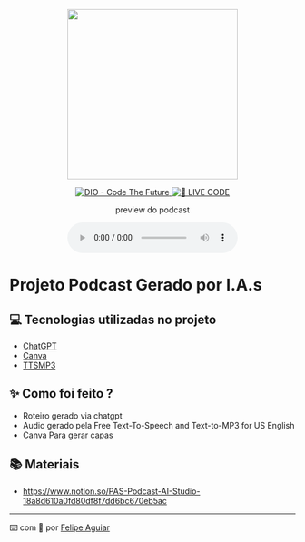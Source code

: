 <p align="center">
<img 
    src="./assets/cover.png"
    width="300"
/>
</p>

<p align="center">
<a href="https://dio.me/">
    <img 
        src="https://img.shields.io/badge/DIO-Code_The_Future-28DA77?logo=youtube" 
        alt="DIO - Code The Future">
</a>
<a href="https://dio.me/">
<img 
    src="https://img.shields.io/badge/🔴_LIVE_CODE-FF5E72" 
    alt="🔴 LIVE CODE">
</a>
</p>

<p align="center">
    preview do podcast
</p>

<div align="center">
    <audio src="output/podcast_editado.MP3" controls title="Podcast editado"></audio>
</div>

# Projeto Podcast Gerado por I.A.s

## 💻 Tecnologias utilizadas no projeto

- [ChatGPT](https://chat.openai.com/) 
- [Canva](https://canva.com)
- [TTSMP3](https://ttsmp3.com/)

## ✨ Como foi feito ?

- Roteiro gerado via chatgpt
- Audio gerado pela Free Text-To-Speech and Text-to-MP3 for US English
- Canva Para gerar capas

## 📚 Materiais

- https://www.notion.so/PAS-Podcast-AI-Studio-18a8d610a0fd80df8f7dd6bc670eb5ac





---

⌨️ com 💜 por [Felipe Aguiar](https://github.com/felipeAguiarCode)

